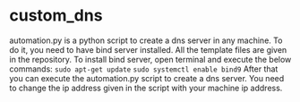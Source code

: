 # custom_dns
automation.py is a python script to create a dns server in any machine. To do it, you need to have bind server installed. All the template files are given in the repository.
To install bind server, open terminal and execute the below commands:
```sudo apt-get update```
```sudo systemctl enable bind9```
After that you can execute the automation.py script to create a dns server. You need to change the ip address given in the script with your machine ip address.
